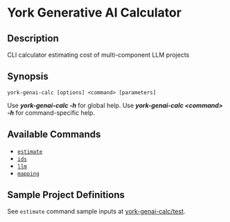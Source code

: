 # York Generative AI Calculator

## Description
CLI calculator estimating cost of multi-component LLM projects

## Synopsis
`york-genai-calc [options] <command> [parameters]`  

Use _**york-genai-calc -h**_ for global help. Use _**york-genai-calc \<command\> -h**_ for command-specific help.

## Available Commands
- [`estimate`](docs/estimate/README.md)
- [`ids`](docs/ids/README.md)
- [`llm`](docs/llm/README.md)
- [`mapping`](docs/mapping/README.md)

## Sample Project Definitions
See `estimate` command sample inputs at [york-genai-calc/test](test).
